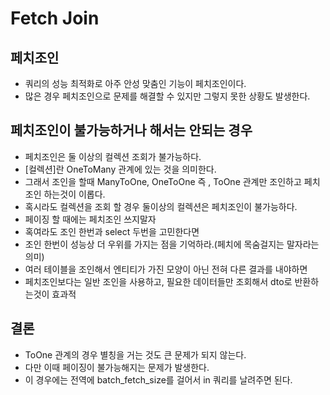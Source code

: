 # Fetch Join

## 페치조인
* 쿼리의 성능 최적화로 아주 안성 맞춤인 기능이 페치조인이다.
* 많은 경우 페치조인으로 문제를 해결할 수 있지만 그렇지 못한 상황도 발생한다.

## 페치조인이 불가능하거나 해서는 안되는 경우
* 페치조인은 둘 이상의 컬렉션 조회가 불가능하다.
* [컬렉션]란 OneToMany 관계에 있는 것을 의미한다.
* 그래서 조인을 할때 ManyToOne, OneToOne 즉 , ToOne 관계만 조인하고 페치조인 하는것이 이롭다.
* 혹시라도 컬렉션을 조회 할 경우 둘이상의 컬렉션은 페치조인이 불가능하다.
* 페이징 할 때에는 페치조인 쓰지말자
* 혹여라도 조인 한번과 select 두번을 고민한다면
* 조인 한번이 성능상 더 우위를 가지는 점을 기억하라.(페치에 목숨걸지는 말자라는 의미)
* 여러 테이블을 조인해서 엔티티가 가진 모양이 아닌 전혀 다른 결과를 내야하면
* 페치조인보다는 일반 조인을 사용하고, 필요한 데이터들만 조회해서 dto로 반환하는것이 효과적

## 결론
* ToOne 관계의 경우 별칭을 거는 것도 큰 문제가 되지 않는다.
* 다만 이때 페이징이 불가능해지는 문제가 발생한다.
* 이 경우에는 전역에 batch_fetch_size를 걸어서 in 쿼리를 날려주면 된다.
